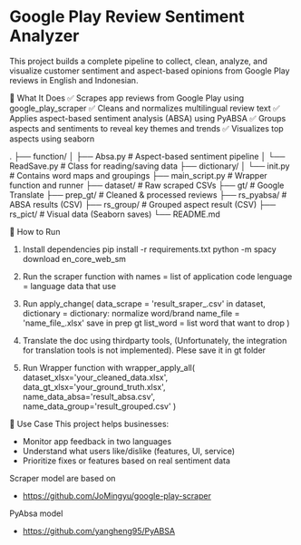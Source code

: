 # Google Play Review Sentiment Analyzer
This project builds a complete pipeline to collect, clean, analyze, and visualize customer sentiment and aspect-based opinions from Google Play reviews in English and Indonesian.



🧠 What It Does
✅ Scrapes app reviews from Google Play using google_play_scraper
✅ Cleans and normalizes multilingual review text
✅ Applies aspect-based sentiment analysis (ABSA) using PyABSA
✅ Groups aspects and sentiments to reveal key themes and trends
✅ Visualizes top aspects using seaborn


.
├── function/
│ ├── Absa.py # Aspect-based sentiment pipeline
│ └── ReadSave.py # Class for reading/saving data
├── dictionary/
│ └── init.py # Contains word maps and groupings
├── main_script.py # Wrapper function and runner
├── dataset/ # Raw scraped CSVs
├── gt/ # Google Translate
├── prep_gt/ # Cleaned & processed reviews
├── rs_pyabsa/ # ABSA results (CSV)
├── rs_group/ # Grouped aspect result (CSV)
├── rs_pict/ # Visual data (Seaborn saves)
└── README.md


🚀 How to Run
1. Install dependencies
pip install -r requirements.txt
python -m spacy download en_core_web_sm

1. Run the scraper function with 
    names = list of application code
    lenguage = language data that use

2. Run apply_change(
    data_scrape = 'result_sraper_.csv' in dataset,
    dictionary  = dictionary: normalize word/brand
    name_file   = 'name_file_.xlsx' save in prep gt
    list_word   = list word that want to drop
    )

3. Translate the doc using thirdparty tools, 
    (Unfortunately, the integration for translation tools is not implemented). Plese save it in
    gt folder

4. Run Wrapper function with
    wrapper_apply_all(
    dataset_xlsx='your_cleaned_data.xlsx',
    data_gt_xlsx='your_ground_truth.xlsx',
    name_data_absa='result_absa.csv',
    name_data_group='result_grouped.csv'
    )

🎯 Use Case
This project helps businesses:
- Monitor app feedback in two languages
- Understand what users like/dislike (features, UI, service)
- Prioritize fixes or features based on real sentiment data


Scraper model are based on 
- https://github.com/JoMingyu/google-play-scraper

PyAbsa model
- https://github.com/yangheng95/PyABSA
